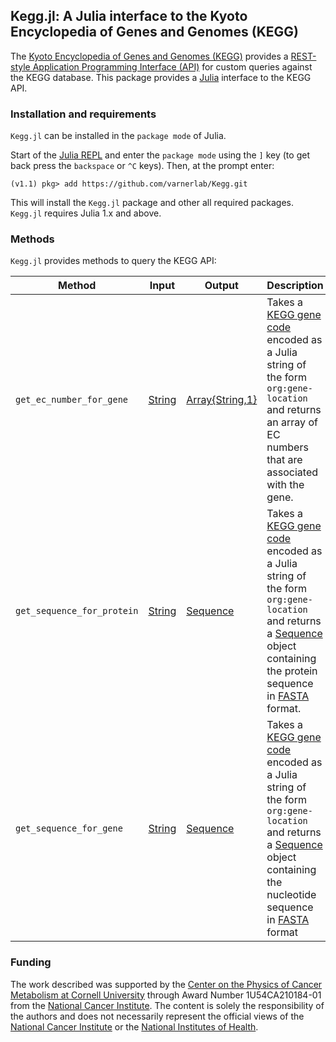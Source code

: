 ## Kegg.jl: A Julia interface to the Kyoto Encyclopedia of Genes and Genomes (KEGG)
The [Kyoto Encyclopedia of Genes and Genomes (KEGG)](https://www.kegg.jp/kegg/kegg1.html)
provides a [REST-style Application Programming Interface (API)](https://www.kegg.jp/kegg/rest/keggapi.html)
for custom queries against the KEGG database. This package provides a [Julia](https://julialang.org) interface to the
KEGG API.

### Installation and requirements
``Kegg.jl`` can be installed in the ``package mode`` of Julia.

Start of the [Julia REPL](https://docs.julialang.org/en/v1/stdlib/REPL/index.html) and enter the ``package mode`` using the ``]`` key (to get back press the ``backspace`` or ``^C`` keys). Then, at the prompt enter:

    (v1.1) pkg> add https://github.com/varnerlab/Kegg.git

This will install the `Kegg.jl` package and other all required packages.
``Kegg.jl`` requires Julia 1.x and above.

### Methods
``Kegg.jl`` provides methods to query the KEGG API:

| Method | Input | Output | Description |
| ------ | ----- | ------ | ----------- |
``get_ec_number_for_gene`` | [String](https://docs.julialang.org/en/v1/manual/strings/index.html) | [Array{String,1}](https://docs.julialang.org/en/v1/base/arrays/index.html) | Takes a [KEGG gene code](https://www.genome.jp/kegg/genes.html) encoded as a Julia string of the form ``org:gene-location`` and returns an array of EC numbers that are associated with the gene.
``get_sequence_for_protein`` | [String](https://docs.julialang.org/en/v1/manual/strings/index.html) | [Sequence](https://github.com/varnerlab/Kegg/blob/master/src/Types.jl) | Takes a [KEGG gene code](https://www.genome.jp/kegg/genes.html) encoded as a Julia string of the form ``org:gene-location`` and returns a [Sequence](https://github.com/varnerlab/Kegg/blob/master/src/Types.jl) object containing the protein sequence in [FASTA](https://en.wikipedia.org/wiki/FASTA_format) format.
``get_sequence_for_gene`` | [String](https://docs.julialang.org/en/v1/manual/strings/index.html) | [Sequence](https://github.com/varnerlab/Kegg/blob/master/src/Types.jl) | Takes a [KEGG gene code](https://www.genome.jp/kegg/genes.html) encoded as a Julia string of the form ``org:gene-location`` and returns a [Sequence](https://github.com/varnerlab/Kegg/blob/master/src/Types.jl) object containing the nucleotide sequence in [FASTA](https://en.wikipedia.org/wiki/FASTA_format) format

### Funding
The work described was supported by the [Center on the Physics of Cancer Metabolism at Cornell University](https://psoc.engineering.cornell.edu) through Award Number 1U54CA210184-01 from the [National Cancer Institute](https://www.cancer.gov). The content is solely the responsibility of the authors and does not necessarily
represent the official views of the [National Cancer Institute](https://www.cancer.gov) or the [National Institutes of Health](https://www.nih.gov).
